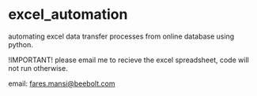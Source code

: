 # excel_automation
automating excel data transfer processes from online database using python.

!IMPORTANT! please email me to recieve the excel spreadsheet, code will not run otherwise.

email: fares.mansi@beebolt.com
